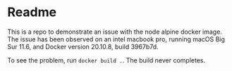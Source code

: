 # Readme

This is a repo to demonstrate an issue with the node alpine docker image.
The issue has been observed on an intel macbook pro, running macOS Big Sur 11.6, and Docker version 20.10.8, build 3967b7d.

To see the problem, run `docker build .`. The build never completes.
